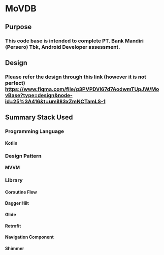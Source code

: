 # MoVDB

## Purpose
### This code base is intended to complete PT. Bank Mandiri (Persero) Tbk, Android Developer assessment.

## Design
### Please refer the design through this link (however it is not perfect) https://www.figma.com/file/g3PVPDVl67d7AodwmTUpJW/MovBase?type=design&node-id=25%3A416&t=umil83xZmNCTamLS-1

## Summary Stack Used
### Programming Language
#### Kotlin
### Design Pattern
#### MVVM
### Library
#### Coroutine Flow
#### Dagger Hilt
#### Glide
#### Retrofit
#### Navigation Component
#### Shimmer
